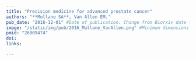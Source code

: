 ```yaml
---
title: "Precision medicine for advanced prostate cancer"
authors: "**Mullane SA**, Van Allen EM."
pub_date: "2016-12-01" #Date of publication. Change from Biorxiv date to Journal date once accepted
image: "/static/img/pub/2016_Mullane_VanAllen.png" #Minimum dimensions TBD
pmid: "26909474"
doi: 
links:

---
```

